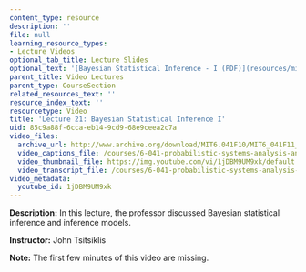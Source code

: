 ```yaml
---
content_type: resource
description: ''
file: null
learning_resource_types:
- Lecture Videos
optional_tab_title: Lecture Slides
optional_text: '[Bayesian Statistical Inference - I (PDF)](resources/mit6_041f10_l21)'
parent_title: Video Lectures
parent_type: CourseSection
related_resources_text: ''
resource_index_text: ''
resourcetype: Video
title: 'Lecture 21: Bayesian Statistical Inference I'
uid: 85c9a88f-6cca-eb14-9cd9-68e9ceea2c7a
video_files:
  archive_url: http://www.archive.org/download/MIT6.041F10/MIT6_041F11_lec21_300k.mp4
  video_captions_file: /courses/6-041-probabilistic-systems-analysis-and-applied-probability-fall-2010/46da123444da528b9ab12e80d063586c_1jDBM9UM9xk.vtt
  video_thumbnail_file: https://img.youtube.com/vi/1jDBM9UM9xk/default.jpg
  video_transcript_file: /courses/6-041-probabilistic-systems-analysis-and-applied-probability-fall-2010/faf10a91f28f064cb73e8d53b7bf5b90_1jDBM9UM9xk.pdf
video_metadata:
  youtube_id: 1jDBM9UM9xk
---
```


**Description:** In this lecture, the professor discussed Bayesian statistical inference and inference models.

**Instructor:** John Tsitsiklis

**Note:** The first few minutes of this video are missing.